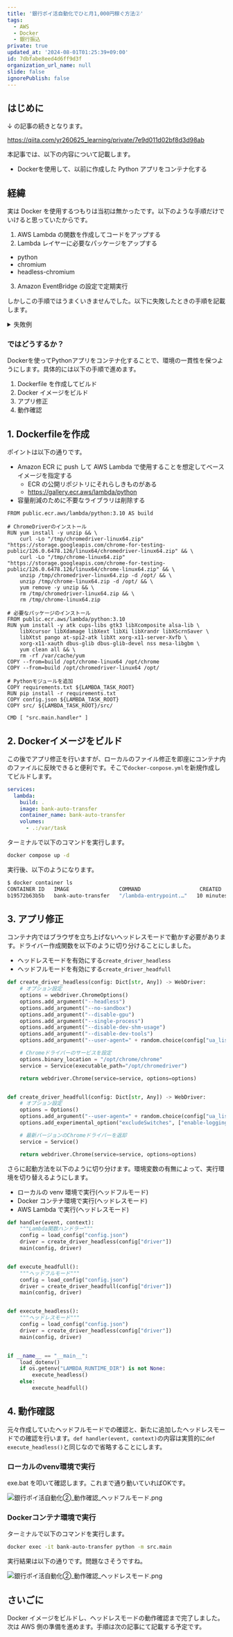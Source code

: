 ```yaml
---
title: '銀行ポイ活自動化でひと月1,000円稼ぐ方法②'
tags:
  - AWS
  - Docker
  - 銀行振込
private: true
updated_at: '2024-08-01T01:25:39+09:00'
id: 7dbfabe8eed4d6ff9d3f
organization_url_name: null
slide: false
ignorePublish: false
---
```

## はじめに

↓ の記事の続きとなります。

https://qiita.com/yr260625_learning/private/7e9d011d02bf8d3d98ab

本記事では、以下の内容について記載します。
* Dockerを使用して、以前に作成した Python アプリをコンテナ化する

## 経緯

実は Docker を使用するつもりは当初は無かったです。以下のような手順だけでいけると思っていたからです。

1. AWS Lambda の関数を作成してコードをアップする
2. Lambda レイヤーに必要なパッケージをアップする

  * python
  * chromium
  * headless-chromium

3. Amazon EventBridge の設定で定期実行

しかしこの手順ではうまくいきませんでした。以下に失敗したときの手順を記載します。

<details><summary>失敗例</summary>

### Lambda関数作成

まずは単純な例としてドライバーを生成するだけして終了する関数を作成しました。

![銀行ポイ活自動化②_Lambda関数.png](https://qiita-image-store.s3.ap-northeast-1.amazonaws.com/0/1681290/00b64b4f-5708-d9ae-b301-51c60923be94.png)

```python
from selenium import webdriver
from selenium.webdriver.chrome.options import Options
from selenium.webdriver.chrome.service import Service

def lambda_handler(event, context):
    options = Options()
    options.add_argument("--headless")
    options.add_argument("--disable-gpu")
    options.add_argument("--single-process")
    options.add_argument("--ignore-certificate-errors")
    options.add_argument("--no-sandbox")
    browser = webdriver.Chrome(
        service=Service("/opt/headless/chromedriver"),
        options=options
    )
    return 0
```

### パッケージ作成

ターミナルから以下のコマンドを実行して zip の作成します。

```bash
# pyenv導入
git clone https://github.com/pyenv/pyenv.git ~/.pyenv
echo 'export PATH="$HOME/.pyenv/bin:$PATH"' >> ~/.bash_profile
echo 'eval "$(pyenv init -)"' >> ~/.bash_profile
source ~/.bash_profile

# python3.10に切替
pyenv install 3.10.3
pyenv global 3.10.3

# pythonパッケージ準備
mkdir python
cd python
pip install --upgrade pip
pip install selenium==4.22.0 -t .
cd ../
zip -r python python

# chromium
mkdir headless
cd headless
curl -SL https://github.com/adieuadieu/serverless-chrome/releases/download/v1.0.0-55/stable-headless-chromium-amazonlinux-2017-03.zip > headless-chromium.zip
unzip -o headless-chromium.zip -d .
rm headless-chromium.zip
curl -SL https://chromedriver.storage.googleapis.com/2.43/chromedriver_linux64.zip > chromedriver.zip
unzip -o chromedriver.zip -d .
rm chromedriver.zip
cd ../
zip -r headless headless
```

出来上がった`python.zip`と`headless.zip`を使用してLambdaレイヤーを作成します。こちらの画面で必要な情報を入力して、作成ボタンを押下すればよいです。

![銀行ポイ活自動化②_Lambdaレイヤー.png](https://qiita-image-store.s3.ap-northeast-1.amazonaws.com/0/1681290/537a8781-b170-2abe-c330-755caa0294a9.png)

### 実行結果(失敗する) 

Lambda関数を実行すると以下の結果が返ってきました。

```
{
  "errorMessage": "Message: Service /opt/headless/chromedriver unexpectedly exited. Status code was: 127\n",
  "errorType": "WebDriverException",
  "requestId": "7dc3639c-9bff-4190-b4da-6e29f93ee16f",
  "stackTrace": [
    "  File \"/var/task/lambda_function.py\", line 18, in lambda_handler\n    browser = webdriver.Chrome(\n",
    "  File \"/opt/python/selenium/webdriver/chrome/webdriver.py\", line 45, in __init__\n    super().__init__(\n",
    "  File \"/opt/python/selenium/webdriver/chromium/webdriver.py\", line 55, in __init__\n    self.service.start()\n",
    "  File \"/opt/python/selenium/webdriver/common/service.py\", line 102, in start\n    self.assert_process_still_running()\n",
    "  File \"/opt/python/selenium/webdriver/common/service.py\", line 115, in assert_process_still_running\n    raise WebDriverException(f\"Service {self._path} unexpectedly exited. Status code was: {return_code}\")\n"
  ]
}
```

失敗した原因として、色々考えられそうなことはありますが、

* Windows環境でレイヤーのzipを作成したのが良くない？
* chromedriverとheadless-chromiumのバージョン組み合わせが良くない？
* もしくはPython3.10との組み合わせが良くない？

ここまで来るのに結構時間がかかったのもあって、正直考えるのが面倒になりました。よってこの方法は止めます。
</details>

### ではどうするか？

Dockerを使ってPythonアプリをコンテナ化することで、環境の一貫性を保つようにします。具体的には以下の手順で進めます。

1. Dockerfile を作成してビルド
2. Docker イメージをビルド
3. アプリ修正
4. 動作確認

## 1. Dockerfileを作成

ポイントは以下の通りです。

* Amazon ECR に push して AWS Lambda で使用することを想定してベースイメージを指定する
  * ECR の公開リポジトリにそれらしきものがある
  * https://gallery.ecr.aws/lambda/python
* 容量削減のために不要なライブラリは削除する

```Dockerfile:Dockerfile
FROM public.ecr.aws/lambda/python:3.10 AS build

# ChromeDriverのインストール
RUN yum install -y unzip && \
    curl -Lo "/tmp/chromedriver-linux64.zip" "https://storage.googleapis.com/chrome-for-testing-public/126.0.6478.126/linux64/chromedriver-linux64.zip" && \
    curl -Lo "/tmp/chrome-linux64.zip" "https://storage.googleapis.com/chrome-for-testing-public/126.0.6478.126/linux64/chrome-linux64.zip" && \
    unzip /tmp/chromedriver-linux64.zip -d /opt/ && \
    unzip /tmp/chrome-linux64.zip -d /opt/ && \
    yum remove -y unzip && \
    rm /tmp/chromedriver-linux64.zip && \
    rm /tmp/chrome-linux64.zip

# 必要なパッケージのインストール
FROM public.ecr.aws/lambda/python:3.10
RUN yum install -y atk cups-libs gtk3 libXcomposite alsa-lib \
    libXcursor libXdamage libXext libXi libXrandr libXScrnSaver \
    libXtst pango at-spi2-atk libXt xorg-x11-server-Xvfb \
    xorg-x11-xauth dbus-glib dbus-glib-devel nss mesa-libgbm \
    yum clean all && \
    rm -rf /var/cache/yum
COPY --from=build /opt/chrome-linux64 /opt/chrome
COPY --from=build /opt/chromedriver-linux64 /opt/

# Pythonモジュールを追加
COPY requirements.txt ${LAMBDA_TASK_ROOT}
RUN pip install -r requirements.txt
COPY config.json ${LAMBDA_TASK_ROOT}
COPY src/ ${LAMBDA_TASK_ROOT}/src/

CMD [ "src.main.handler" ]
```

## 2. Dockerイメージをビルド

この後でアプリ修正を行いますが、ローカルのファイル修正を即座にコンテナ内のファイルに反映できると便利です。そこで`docker-conpose.yml`を新規作成してビルドします。

```yml:docker-conpose.yml
services:
  lambda:
    build: .
    image: bank-auto-transfer
    container_name: bank-auto-transfer
    volumes:
      - .:/var/task
```

ターミナルで以下のコマンドを実行します。

```bash
docker compose up -d
```

実行後、以下のようになります。

```bash
$ docker container ls
CONTAINER ID   IMAGE                COMMAND                   CREATED          STATUS          PORTS     NAMES
b19572b63b5b   bank-auto-transfer   "/lambda-entrypoint.…"   10 minutes ago   Up 10 minutes             bank-auto-transfer
```

## 3. アプリ修正

コンテナ内ではブラウザを立ち上げないヘッドレスモードで動かす必要があります。ドライバー作成関数を以下のように切り分けることにしました。

* ヘッドレスモードを有効にする`create_driver_headless`
* ヘッドフルモードを有効にする`create_driver_headfull`

```python:src/main.py
def create_driver_headless(config: Dict[str, Any]) -> WebDriver:
    # オプション設定
    options = webdriver.ChromeOptions()
    options.add_argument("--headless")
    options.add_argument("--no-sandbox")
    options.add_argument("--disable-gpu")
    options.add_argument("--single-process")
    options.add_argument("--disable-dev-shm-usage")
    options.add_argument("--disable-dev-tools")
    options.add_argument("--user-agent=" + random.choice(config["ua_list"]))

    # Chromeドライバーのサービスを設定
    options.binary_location = "/opt/chrome/chrome"
    service = Service(executable_path="/opt/chromedriver")

    return webdriver.Chrome(service=service, options=options)


def create_driver_headfull(config: Dict[str, Any]) -> WebDriver:
    # オプション設定
    options = Options()
    options.add_argument("--user-agent=" + random.choice(config["ua_list"]))
    options.add_experimental_option("excludeSwitches", ["enable-logging"])

    # 最新バージョンのChromeドライバーを返却
    service = Service()

    return webdriver.Chrome(service=service, options=options)
```

さらに起動方法を以下のように切り分けます。環境変数の有無によって、実行環境を切り替えるようにします。

* ローカルの venv 環境で実行(ヘッドフルモード)
* Docker コンテナ環境で実行(ヘッドレスモード)
* AWS Lambda で実行(ヘッドレスモード)

```python:src/main.py
def handler(event, context):
    """Lambda関数ハンドラー"""
    config = load_config("config.json")
    driver = create_driver_headless(config["driver"])
    main(config, driver)


def execute_headfull():
    """ヘッドフルモード"""
    config = load_config("config.json")
    driver = create_driver_headfull(config["driver"])
    main(config, driver)


def execute_headless():
    """ヘッドレスモード"""
    config = load_config("config.json")
    driver = create_driver_headless(config["driver"])
    main(config, driver)


if __name__ == "__main__":
    load_dotenv()
    if os.getenv("LAMBDA_RUNTIME_DIR") is not None:
        execute_headless()
    else:
        execute_headfull()
```

## 4. 動作確認

元々作成していたヘッドフルモードでの確認と、新たに追加したヘッドレスモードでの確認を行います。`def handler(event, context)`の内容は実質的に`def execute_headless()`と同じなので省略することにします。

### ローカルのvenv環境で実行

exe.bat を叩いて確認します。これまで通り動いていればOKです。

![銀行ポイ活自動化②_動作確認_ヘッドフルモード.png](https://qiita-image-store.s3.ap-northeast-1.amazonaws.com/0/1681290/a1e7d211-e3a6-21eb-ec07-5447c680ac8d.png)

### Dockerコンテナ環境で実行

ターミナルで以下のコマンドを実行します。

```bash
docker exec -it bank-auto-transfer python -m src.main
```

実行結果は以下の通りです。問題なさそうですね。

![銀行ポイ活自動化②_動作確認_ヘッドレスモード.png](https://qiita-image-store.s3.ap-northeast-1.amazonaws.com/0/1681290/56c22e17-0ecc-2256-0496-e35d32f0fde0.png)


## さいごに

Docker イメージをビルドし、ヘッドレスモードの動作確認まで完了しました。次は AWS 側の準備を進めます。手順は次の記事にて記載する予定です。
